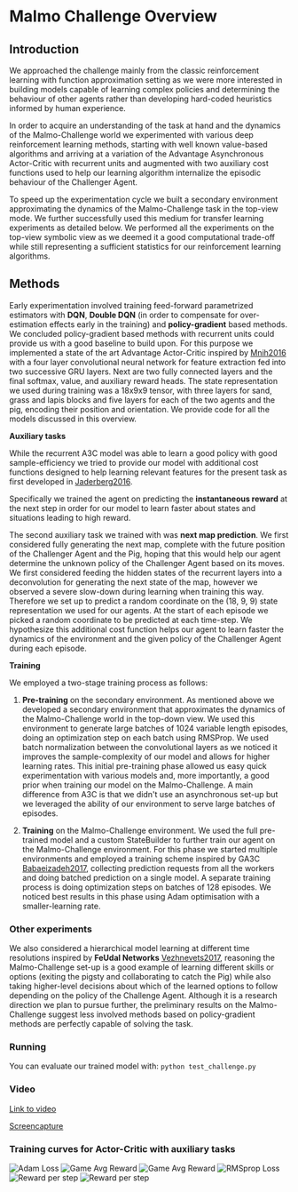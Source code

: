 # Malmo Challenge Overview

## Introduction

We approached the challenge mainly from the classic reinforcement learning with
function approximation setting as we were  more interested in building models
capable of learning complex policies and determining the behaviour of other
agents rather than developing hard-coded heuristics informed by human
experience.

In order to acquire an understanding of the task at hand and the dynamics of
the Malmo-Challenge world we experimented with various deep reinforcement
learning methods, starting with well known value-based algorithms and arriving
at a variation of the Advantage Asynchronous Actor-Critic with recurrent units
and augmented with two auxiliary cost functions used to help our learning
algorithm internalize the episodic behaviour of the Challenger Agent.

To speed up the experimentation cycle we built a secondary environment
approximating the dynamics of the Malmo-Challenge task in the top-view mode. We
further successfully used this medium for transfer learning experiments as
detailed below. We performed all the experiments on the top-view symbolic view
as we deemed it a good computational trade-off while still representing a
sufficient statistics for our reinforcement learning algorithms.

## Methods

Early experimentation involved training feed-forward parametrized estimators
with **DQN**, **Double DQN** (in order to compensate for over-estimation
effects early in the training) and **policy-gradient** based methods. We
concluded policy-gradient based methods with recurrent units could provide us
with a good baseline to build upon. For this purpose we implemented a state of
the art Advantage Actor-Critic inspired by
[Mnih2016](https://arxiv.org/pdf/1611.05397.pdf) with a four layer
convolutional neural network for feature extraction fed into two successive GRU
layers. Next are two fully connected layers and the final softmax, value, and
auxiliary reward heads. The state representation we used during training was a
18x9x9 tensor, with three layers for sand, grass and lapis blocks and five
layers for each of the two agents and the pig, encoding their position and
orientation. We provide code for all the models discussed in this overview.

**Auxiliary tasks**

While the recurrent A3C model was able to learn a good policy with good
sample-efficiency we tried to provide our model with additional cost functions
designed to help learning relevant features for the present task as first
developed in [Jaderberg2016](https://arxiv.org/pdf/1611.05397.pdf).

Specifically we trained the agent on predicting the **instantaneous reward** at
the next step in order for our model to learn faster about states and
situations leading to high reward.

The second auxiliary task we trained with was **next map prediction**. We first
considered fully generating the next map, complete with the future position of
the Challenger Agent and the Pig, hoping that this would help our agent
determine the unknown policy of the Challenger Agent based on its moves.  We
first considered feeding the hidden states of the recurrent layers into a
deconvolution for generating the next state of the map, however we observed a
severe slow-down during learning when training this way. Therefore we set up to
predict a random coordinate on the (18, 9, 9) state representation we used for
our agents. At the start of each episode we picked a random coordinate to be
predicted at each time-step. We hypothesize this additional cost function helps
our agent to learn faster the dynamics of the environment and the given policy
of the Challenger Agent during each episode.

**Training**

We employed a two-stage training process as follows:

1. **Pre-training** on the secondary environment. As mentioned above we
   developed a secondary environment that approximates the dynamics of the
   Malmo-Challenge world in the top-down view. We used this environment to
   generate large batches of 1024 variable length episodes, doing an
   optimization step on each batch using RMSProp. We used batch normalization
   between the convolutional layers as we noticed it improves the
   sample-complexity of our model and allows for higher learning rates.  This
   initial pre-training phase allowed us easy quick experimentation with
   various models and, more importantly, a good prior when training our model
   on the Malmo-Challenge. A main difference from A3C is that we didn't use an
   asynchronous set-up but we leveraged the ability of our environment to serve
   large batches of episodes.

2. **Training** on the Malmo-Challenge environment. We used the full
   pre-trained model and a custom StateBuilder to further train our agent on
   the Malmo-Challenge environment. For this phase we started multiple
   environments and employed a training scheme inspired by GA3C
   [Babaeizadeh2017](https://arxiv.org/pdf/1611.06256.pdf), collecting
   prediction requests from all the workers and doing batched prediction on a
   single model. A separate training process is doing optimization steps on
   batches of 128 episodes. We noticed best results in this phase using Adam
   optimisation with a smaller-learning rate.

### Other experiments

We also considered a hierarchical model learning at different time resolutions
inspired by **FeUdal Networks**
[Vezhnevets2017](https://arxiv.org/abs/1703.01161), reasoning the
Malmo-Challenge set-up is a good example of learning different skills or
options (exiting the pigsty and collaborating to catch the Pig) while also
taking higher-level decisions about which of the learned options to follow
depending on the policy of the Challenge Agent. Although it is a research
direction we plan to pursue further, the preliminary results on the
Malmo-Challenge suggest less involved methods based on policy-gradient methods
are perfectly capable of solving the task.


### Running

You can evaluate our trained model with: `python test_challenge.py`

### Video

[Link to video](https://youtu.be/NI3nltaqyE4)

[Screencapture](https://youtu.be/GQqdl3YPQm0)

### Training curves for Actor-Critic with auxiliary tasks

![Adam Loss](https://raw.githubusercontent.com/village-people/flying-pig/master/img/babaadam_loss.png)
![Game Avg Reward](https://raw.githubusercontent.com/village-people/flying-pig/master/img/game_avg_R_babaadam.png)
![Game Avg Reward](https://raw.githubusercontent.com/village-people/flying-pig/master/img/game_avg_R_rmsprop.png)
![RMSprop Loss](https://raw.githubusercontent.com/village-people/flying-pig/master/img/rmsprop_loss.png)
![Reward per step](https://raw.githubusercontent.com/village-people/flying-pig/master/img/step_R_babaadam.png)
![Reward per step](https://raw.githubusercontent.com/village-people/flying-pig/master/img/step_R_rmsprop.png)
